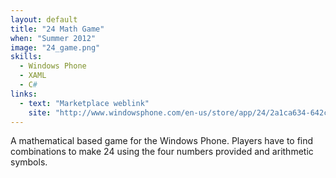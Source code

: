```yaml
---
layout: default
title: "24 Math Game"
when: "Summer 2012"
image: "24_game.png"
skills:
  - Windows Phone
  - XAML
  - C#
links:
  - text: "Marketplace weblink"
    site: "http://www.windowsphone.com/en-us/store/app/24/2a1ca634-642c-480b-a69b-1fb3d36f8f00"
---
```


A mathematical based game for the Windows Phone. Players have to find combinations to make 24 using the four numbers provided and arithmetic symbols. 

